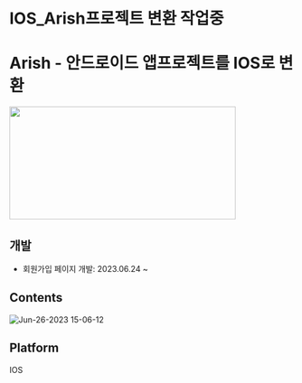 # IOS_Arish프로젝트 변환 작업중
# Arish - 안드로이드 앱프로젝트를 IOS로 변환

<img src="https://user-images.githubusercontent.com/118662365/222961877-071dbd3e-5ece-44e1-88f8-da34470744d3.svg" width="400" height="200"/>

## 개발
- 회원가입 페이지 개발: 2023.06.24 ~

## Contents
![Jun-26-2023 15-06-12](https://github.com/beenyu0403/IOS_Arish/assets/118662365/4a368e72-ab78-4b84-ad85-fdf42ce64d40)

## Platform
IOS
